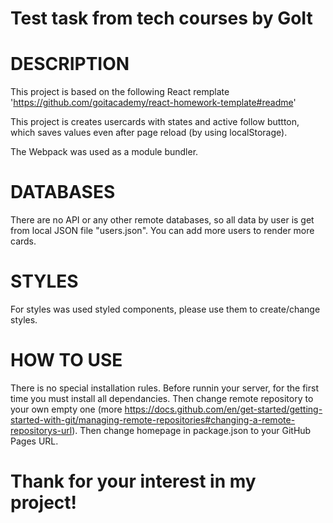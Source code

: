# Test task from tech courses by GoIt

# DESCRIPTION

This project is based on the following React remplate
'https://github.com/goitacademy/react-homework-template#readme'

This project is creates usercards with states and active follow buttton, which
saves values even after page reload (by using localStorage).

The Webpack was used as a module bundler.

# DATABASES

There are no API or any other remote databases, so all data by user is get from
local JSON file "users.json". You can add more users to render more cards.

# STYLES

For styles was used styled components, please use them to create/change styles.

# HOW TO USE

There is no special installation rules. Before runnin your server, for the first
time you must install all dependancies. Then change remote repository to your
own empty one (more
https://docs.github.com/en/get-started/getting-started-with-git/managing-remote-repositories#changing-a-remote-repositorys-url).
Then change homepage in package.json to your GitHub Pages URL.

# Thank for your interest in my project!

